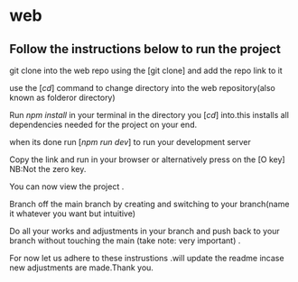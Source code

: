 # web
## Follow the instructions below to run the project
 git clone into the web repo using the [git clone] and add the repo link to it
 
use the [*cd*] command to change directory into the web repository(also known as folderor directory)

Run *npm install* in your terminal in the directory you [*cd*] into.this installs all dependencies needed for the project
on your end.

when its done run [*npm run dev*] to run your development server 

Copy the link and run in your browser or alternatively press on the [O key] NB:Not the zero key.

You can now view the project .

Branch off the main branch by creating and switching to your branch(name it whatever you want but intuitive)

Do all your works and adjustments in your branch and push back to your branch without touching the main (take note: very important) .

For now let us adhere to these instrustions .will update the readme incase new adjustments are made.Thank you.






